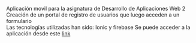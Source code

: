 Aplicación movil para la asignatura de Desarrollo de Aplicaciones Web 2 <br>
Creación de un portal de registro de usuarios que luego acceden a un formulario <br>
Las tecnologías utilizadas han sido: Ionic y firebase
Se puede acceder a la aplicación desde este <a href="https://daw2-915b7.firebaseapp.com/login">link</a>
